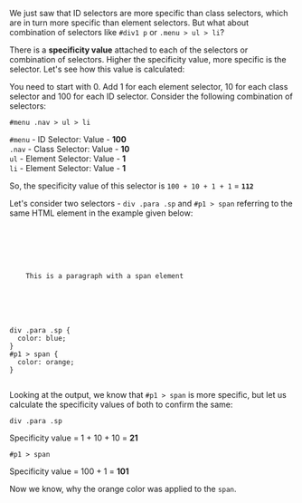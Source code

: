 We just saw that ID
selectors are more specific
than class selectors, which are
in turn more specific than
element selectors. But what
about combination of selectors
like `#div1 p` or `.menu > ul > li`?

There is a **specificity value**
attached to each of the selectors
or combination of selectors.
Higher the specificity value,
more specific is the selector.
Let's see how this value
is calculated:

You need to start with 0.
Add 1 for each element selector,
10 for each class selector
and
100 for each ID selector.
Consider the following
combination of selectors:

```
#menu .nav > ul > li
```

`#menu` - ID Selector: Value - **100** <br>
`.nav` - Class Selector: Value - **10** <br>
`ul` - Element Selector: Value - **1** <br>
`li` - Element Selector: Value - **1** <br>

So, the specificity value of this
selector is `100 + 10 + 1 + 1` = **`112`**

Let's consider two selectors -
`div .para .sp` and `#p1 > span`
referring to the same HTML
element in the example given below:

<Editor lang="css">
<code>
<panel lang="html">
<div>
  <p class="para" id="p1">
    This is a paragraph with a <span class="sp">span</span> element
  </p>
</div>
</panel>
<panel lang="css">
div .para .sp {
  color: blue;
}
#p1 > span {
  color: orange;
}
</panel>
</code>
</Editor>

Looking at the output,
we know that `#p1 > span`
is more specific, but let
us calculate the specificity
values of both to confirm the same:

```
div .para .sp
```
Specificity value = 1 + 10 + 10 = **21**

```
#p1 > span
```
Specificity value = 100 + 1 = **101**

Now we know, why the
orange color was applied
to the `span`.